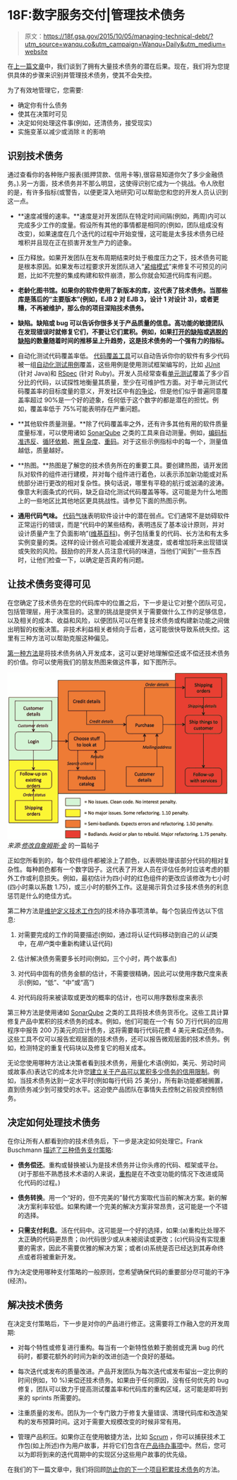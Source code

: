 # 18F:数字服务交付|管理技术债务

> 原文：<https://18f.gsa.gov/2015/10/05/managing-technical-debt/?utm_source=wanqu.co&utm_campaign=Wanqu+Daily&utm_medium=website>

在[上一篇文章](https://18f.gsa.gov/2015/09/04/what-is-technical-debt/)中，我们谈到了拥有大量技术债务的潜在后果。现在，我们将为您提供具体的步骤来识别并管理技术债务，使其不会失控。

为了有效地管理它，您需要:

*   确定你有什么债务
*   使其在决策时可见
*   决定如何处理这件事(例如，还清债务，接受现实)
*   实施变革以减少或消除 it 的影响

## 识别技术债务

通过查看你的各种账户报表(抵押贷款、信用卡等),很容易知道你欠了多少金融债务。).另一方面，技术债务并不那么明显，这使得识别它成为一个挑战。令人欣慰的是，有许多指标(或警告，以便更深入地研究)可以帮助您和您的开发人员认识到这一点。

*   **速度减慢的速率。**速度是对开发团队在特定时间间隔(例如，两周)内可以完成多少工作的度量。假设所有其他的事情都是相同的(例如，团队组成没有改变)，如果速度在几个迭代的过程中开始变慢，这可能是太多技术债务已经堆积并且现在正在损害开发生产力的迹象。

*   压力释放。如果开发团队在发布周期结束时处于极度压力之下，技术债务可能是根本原因。如果发布过程要求开发团队进入“[紧缩模式](http://chadfowler.com/blog/2014/01/22/the-crunch-mode-antipattern/)”来修复不可预见的问题，比如不完整的集成构建和软件崩溃，那么你就会知道代码库有问题。

*   **老龄化图书馆。如果你的软件使用了新版本的库，这代表了技术债务。当那些库是落后的“主要版本”(例如，EJB 2 对 EJB 3，设计 1 对设计 3)，或者更糟，不再被维护，那么你的项目深陷技术债务。**

*   **缺陷。缺陷或 bug 可以告诉你很多关于产品质量的信息。高功能的敏捷团队在发现错误时就修复它们，不要让它们累积。例如，如果[打开的缺陷](https://help.rallydev.com/sites/default/files/multimedia/Defect%20Trend%20Chart.png)或[逃脱的缺陷](http://www.agilebok.org/index.php?title=Escaped_Defects)的数量随着时间的推移呈上升趋势，这是技术债务的一个强有力的指标。**

*   自动化测试代码覆盖率低。 [代码覆盖工具](http://stackoverflow.com/questions/195008/what-is-code-coverage-and-how-do-you-measure-it)可以自动告诉你你的软件有多少代码被一组[自动化测试用例](https://en.wikipedia.org/wiki/Test_automation)覆盖，这些用例是使用测试框架编写的，比如 [JUnit](http://junit.org/) (针对 Java)和 [RSpec](http://rspec.info/) (针对 Ruby)。开发人员经常查看[单元测试](http://martinfowler.com/bliki/UnitTest.html)覆盖了多少百分比的代码，以试探性地衡量其质量，至少在可维护性方面。对于单元测试代码覆盖率的目标度量的意义，开发社区中有[的争论](http://stackoverflow.com/questions/90002/what-is-a-reasonable-code-coverage-for-unit-tests-and-why)，但是他们似乎普遍同意覆盖率超过 90%是一个好的迹象，任何低于这个数字的都是潜在的担忧。例如，覆盖率低于 75%可能表明存在严重问题。

*   **其他软件质量测量。**除了代码覆盖率之外，还有许多其他有用的软件质量度量标准，可以使用诸如 [SonarQube](http://www.sonarqube.org/) 之类的工具来自动测量。例如，[编码标准违反](https://en.wikipedia.org/wiki/Coding_conventions)、[循环依赖](https://en.wikipedia.org/wiki/Circular_dependency)、[圈复杂度](https://en.wikipedia.org/wiki/Cyclomatic_complexity)、[重码](https://en.wikipedia.org/wiki/Duplicate_code)。对于这些示例指标中的每一个，测量值越低，质量越好。

*   **热图。**热图是了解您的技术债务所在的重要工具。要创建热图，请开发团队对软件的组件进行建模，并对每个组件进行着色，以表示添加新功能或对系统部分进行更改的相对复杂性。换句话说，哪里有平稳的航行或汹涌的波涛。像意大利面条式的代码，缺乏自动化测试代码覆盖等等。这可能是为什么地图上的一些地区比其他地区更具挑战性。请参见下面的热图示例。

*   **通用代码气味。** [代码气味](https://en.wikipedia.org/?title=Code_smell)表明软件设计中的潜在弱点。它们通常不是妨碍软件正常运行的错误，而是“代码中的某些结构，表明违反了基本设计原则，并对设计质量产生了负面影响”([维基百科](https://en.wikipedia.org/wiki/Code_smell))。例子包括重复的代码、长方法和有太多实例变量的类。这样的设计弱点可能会减缓开发速度，或者增加将来出现错误或失败的风险。鼓励你的开发人员注意代码的味道，当他们“闻到”一些东西时，让他们检查一下，以确定是否真的有问题。

## 让技术债务变得可见

在您确定了技术债务在您的代码库中的位置之后，下一步是让它对整个团队可见，包括管理层，用于决策目的。这里的挑战是提供关于需要做什么工作的足够信息，以及相关的成本、收益和风险，以便团队可以在修复技术债务或构建新功能之间做出明智的权衡决策。非技术利益相关者倾向于后者，这可能很快导致系统失控。这里有三种方法可以帮助克服这种偏见。

[第一种方法](http://kingsinsight.com/2010/07/31/estimating-the-impact-of-technical-debt-on-stories-heat-maps/)是将技术债务纳入开发成本，这可以更好地理解偿还或不偿还技术债务的价值。你可以使用我们的朋友热图来做这件事，如下图所示。

![A heat map of the various penalties involved with technical debt in different areas of code.](img/fc1953d7f0e7bbac901f28a484ec2375.png) *来源:[修改自詹姆斯·金](http://kingsinsight.com/2010/07/31/estimating-the-impact-of-technical-debt-on-stories-heat-maps/)* 的一篇帖子

正如您所看到的，每个软件组件都被涂上了颜色，以表明处理该部分代码的相对复杂性。每种颜色都有一个数字因子。这代表了开发人员在评估任务时应该考虑的额外工作或利息损失。例如，最初估计为四小时的红色组件的更改应该修改为七小时(四小时乘以系数 1.75)，或三小时的额外工作。这是揭示背负过多技术债务的利息惩罚是什么的绝佳方式。

第二种方法是[维护定义技术工作包](http://www.infoq.com/articles/managing-technical-debt)的技术待办事项清单。每个包装应传达以下信息:

1.  对需要完成的工作的简要描述(例如，通过将认证代码移动到自己的*认证*类中，在*用户*类中重新构建认证代码)

2.  估计解决债务需要多长时间(例如，三个小时，两个故事点)

3.  对代码中固有的债务金额的估计，不需要很精确，因此可以使用序数尺度来表示(例如，“低”、“中”或“高”)

4.  对代码段将来被读取或更改的概率的估计，也可以用序数标度来表示

第三种方法是使用诸如 [SonarQube](http://www.sonarqube.org/) 之类的工具将技术债务货币化。这些工具计算修复产品中累积的技术债务的成本。例如，他们可能在一个有 50 万行代码的应用程序中报告 200 万美元的应计债务，这将需要每行代码花费 4 美元来偿还债务。这些工具不仅可以报告宏观层面的技术债务，还可以报告微观层面的技术债务。例如，检测特定的重复代码块以及修复它的相关成本。

无论您使用哪种方法让决策者看到技术债务，用量化术语(例如，美元、劳动时间或故事点)表达它的成本允许您[建立关于产品可以累积多少债务的信用限制](http://theagileexecutive.com/2009/09/29/technical-debt-on-your-balance-sheet/)。例如，当技术债务达到一定水平时(例如每行代码 25 美分)，所有新功能都被搁置，直到债务减少到可接受的水平。这迫使产品团队在事情失去控制之前投资控制债务。

## 决定如何处理技术债务

在你让所有人都看到你的技术债务后，下一步是决定如何处理它。Frank Buschmann [描述了三种债务支付策略](http://www.computer.org/csdl/mags/so/2011/06/mso2011060029-abs.html):

*   **债务偿还**。重构或替换被认为是技术债务并让你头疼的代码、框架或平台。(对于那些不熟悉技术术语的人来说，[重构](https://en.wikipedia.org/wiki/Code_refactoring)是在不改变功能的情况下改进或简化代码的过程。)

*   **债务转换**。用一个“好的，但不完美的”替代方案取代当前的解决方案。新的解决方案利率较低。如果构建一个完美的解决方案非常昂贵，这可能是一个不错的选择。

*   **只需支付利息**。活在代码中。这可能是一个好的选择，如果:(a)重构比处理不太正确的代码更昂贵；(b)代码很少或从未被阅读或更改；(c)代码没有实现重要的需求，因此不需要优雅的解决方案；或者(d)系统是否已经达到其寿命终点或者将被重新开发。

作为决定使用哪种支付策略的一般原则，您希望确保代码的重要部分尽可能的干净(经济)。

## 解决技术债务

在决定支付策略后，下一步是对你的产品进行修正。这需要将工作融入您的开发周期:

*   对每个特性或修复进行重构。每当有一个新特性依赖于脆弱或充满 bug 的代码时，都要花额外的时间为新的改进创造一个良好的基础。

*   每次迭代或发布的质量改进。产品开发团队为每次迭代或发布留出一定比例的时间(例如，10 %)来偿还技术债务。如果由于任何原因，没有任何优先的 bug 修复，团队可以致力于提高测试覆盖率和代码库的重构区域，这可能是即将到来的 sprints 所需要的。

*   注重质量的发布。团队为一个专门致力于修复大量错误、清理代码库和改造架构的发布预算时间。这对于需要大规模改变的时候非常有用。

*   管理产品积压。如果你正在使用敏捷方法，比如 [Scrum](https://en.wikipedia.org/wiki/Scrum_(software_development)) ，你可以捕获技术工作包(如上所述)作为用户故事，并将它们包含在[产品待办事项](https://www.mountaingoatsoftware.com/agile/scrum/product-backlog)中。然后，您可以为即将到来的迭代周期中的实现区分这些用户故事的优先级。

在我们的下一篇文章中，我们将回顾[防止你的下一个项目积累技术债务](https://18f.gsa.gov/2015/10/22/preventing-technical-debt/)的方法。